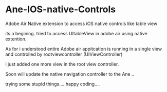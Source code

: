 Ane-IOS-native-Controls
=======================

Adobe Air Native extension to access iOS native controls like table view


its a begining. tried to access UItableView in adobe air using native extention.

As for i understood entire Adobe air appitcation is running in a single view and controlled by rootviewcontroller (UIViewController)

i just added one more view in the root view controller.

Soon will update the native navigation controller to the Ane ..

trying some stupid things.....happy coding....

